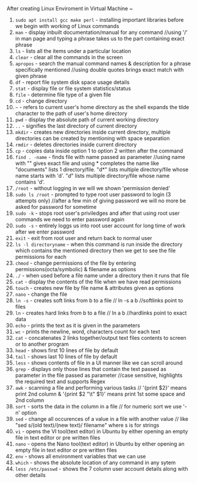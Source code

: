 After creating Linux Enviroment in Virtual Machine ~

1. `sudo apt install gcc make perl` - installing important libraries before we begin with working of Linux commands
2. `man` - display inbuilt documentation/manual for any command //using '/' in man page and typing a phrase takes us to the part containing exact phrase
3. `ls` - lists all the items under a particular location
4. `clear` - clear all the commands in the screen
5. `apropos` - search the manual command names & description for a phrase specifically mentioned //using double quotes brings exact match with given phrase
6. `df` - report file system disk space usage details
7. `stat` - display file or file system statistics/status
8. `file` - determine file type of a given file
9. `cd` - change directory
10. `~` - refers to current user's home directory as the shell expands the tilde character to the path of user's home directory
11. `pwd` - display the absolute path of current working directory
12. `..` - signifies the last directory of current directory
13. `mkdir` - creates new directories inside current directory, multiple directories can be created by mentioning with space separation
14. `rmdir` - deletes directories inside current directory
15. `cp` - copies data inside option 1 to option 2 written after the command
16. `find . -name` - finds file with name passed as parameter //using name with "" gives exact file and using * completes the name like "documents" lists 1 directory/file. "d*" lists multiple directory/file whose name starts with 'd'. "*d*" lists multiple directory/file whose name contains 'd'.
17. `/root` - without logging in we will we shown 'permission denied'
18.  `sudo ls /root` - prompted to type root user password to login (3 attempts only) //after a few min of giving password we will no more be asked for password for sometime
19.  `sudo -k` - stops root user's priviledges and after that using root user commands we need to enter password again
20.  `sudo -s` - entirely loggs us into root user account for long time of work after we enter password
21.  `exit` - exit from root user and return back to normal user
22.  `ls -l directoryname` - when this command is run inside the directory which contains the mentioned directory then we get to see the file permissions for each
23.  `chmod` - change permissions of the file by entering permissions(octa/symbolic) & filename as options
24.  `./` - when used before a file name under a directory then it runs that file
25.  `cat` - display the contents of the file when we have read permissions
26.  `touch` - creates new file by file name & attributes given as options
27.  `nano` - change the file 
28.  `ln -s` - creates soft links from b to a file // ln -s a b //softlinks point to files
29.  `ln` - creates hard links from b to a file // ln a b //hardlinks point to exact data
30.  `echo` - prints the text as it is given in the parameters
31.  `wc` - prints the newline, word, characters count for each text
32.  `cat` - concatenates 2 links together/output text files contents to screen or to another program
33.  `head` - shows first 10 lines of file by default
34.  `tail` - shows last 10 lines of file by default
35.  `less` - shows contents of file in a UI manner like we can scroll around 
36.  `grep` - displays only those lines that contain the text passed as parameter in the file passed as parameter //case sensitive, highlights the required text and supports Regex
37.  `awk` - scanning a file and performing various tasks // '{print $2}' means print 2nd column & '{print $2 "\t" $1}' means print 1st some space and 2nd column
38.  `sort` - sorts the data in the column in a file // for numeric sort we use '-n' option
39.  `sed` - change all occurences of a value in a file with another value // like "sed s/(old text)/(new text)/ filename" where s is for strings
40.  `vi` - opens the VI tool(text editor) in Ubuntu by either opening an empty file in text editor or pre written files
41.  `nano` - opens the Nano tool(text editor) in Ubuntu by either opening an empty file in text editor or pre written files
42.  `env` - shows all environment variables that we can use
43.  `which` - shows the absolute location of any command in any sytem
44.  `less /etc/passwd` - shows the 7 column user account details along with other details
